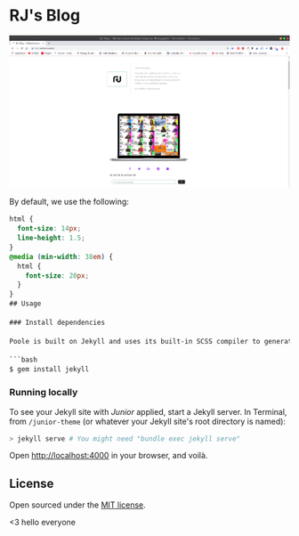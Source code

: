 # RJ's Blog

<p align="center" style= "box shadow: 0 0 0 15px rgba(0, 0 ,0, 0.5);" >
  <img src="images/RJ'blog.png"/>
</p>



By default, we use the following:

```css
html {
  font-size: 14px;
  line-height: 1.5;
}
@media (min-width: 38em) {
  html {
    font-size: 20px;
  }
}
## Usage

### Install dependencies

Poole is built on Jekyll and uses its built-in SCSS compiler to generate our CSS. Before getting started, you'll need to install the Jekyll gem:

```bash
$ gem install jekyll
```

### Running locally

To see your Jekyll site with *Junior* applied, start a Jekyll server. In Terminal, from `/junior-theme` (or whatever your Jekyll site's root directory is named):

```bash
> jekyll serve # You might need "bundle exec jekyll serve"
```
Open <http://localhost:4000> in your browser, and voilà.



## License

Open sourced under the [MIT license](LICENSE).

<3
hello everyone
